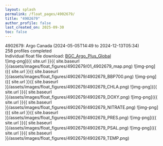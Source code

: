 ```yaml
---
layout: splash
permalink: /float_pages/4902679/
title: "4902679"
author_profile: false
last_created_on: 2025-09-30
toc: false
---
```

 
4902679: Argo Canada (2024-05-05T14:49 to 2024-12-13T05:34)\
258 profiles completed\
Individual float file download: [BGC_Argo_Plus_Global](https://ftp.soest.hawaii.edu/bgc_argo_plus/Individual_Floats/outliers_removed/4902679_Sprof_processed.nc)\
![img-png]({{ site.url }}{{ site.baseurl }}/assets/images/float_figures/4902679/01_4902679_map.png)
![img-png]({{ site.url }}{{ site.baseurl }}/assets/images/float_figures/4902679/4902679_BBP700.png)
![img-png]({{ site.url }}{{ site.baseurl }}/assets/images/float_figures/4902679/4902679_CHLA.png)
![img-png]({{ site.url }}{{ site.baseurl }}/assets/images/float_figures/4902679/4902679_DOXY.png)
![img-png]({{ site.url }}{{ site.baseurl }}/assets/images/float_figures/4902679/4902679_NITRATE.png)
![img-png]({{ site.url }}{{ site.baseurl }}/assets/images/float_figures/4902679/4902679_PRES.png)
![img-png]({{ site.url }}{{ site.baseurl }}/assets/images/float_figures/4902679/4902679_PSAL.png)
![img-png]({{ site.url }}{{ site.baseurl }}/assets/images/float_figures/4902679/4902679_TEMP.png)
